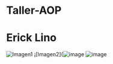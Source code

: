 # Taller-AOP
# Erick Lino
![Imagen1](https://user-images.githubusercontent.com/37637782/120690025-5796a500-c46a-11eb-83f7-8d38679e58fd.png)
¡[Imagen2](![image](https://user-images.githubusercontent.com/75219573/120690600-0dfa8a00-c46b-11eb-9ce1-7b03392c240b.png)
![image](https://user-images.githubusercontent.com/74310663/120690925-6cc00380-c46b-11eb-8776-9b31e5a4220b.png)



